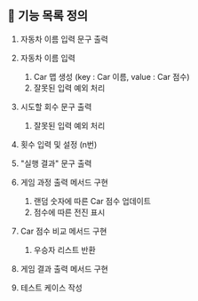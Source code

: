 ## 📝  기능 목록 정의

1. 자동차 이름 입력 문구 출력
2. 자동차 이름 입력
    1. Car 맵 생성 (key : Car 이름, value : Car 점수)
    2. 잘못된 입력 예외 처리
3. 시도할 회수 문구 출력
    1. 잘못된 입력 예외 처리
4. 횟수 입력 및 설정 (n번)
5. "실행 결과" 문구 출력
6. 게임 과정 출력 메서드 구현
    1. 랜덤 숫자에 따른 Car 점수 업데이트
    2. 점수에 따른 전진 표시
7. Car 점수 비교 메서드 구현
    1. 우승자 리스트 반환

8. 게임 결과 출력 메서드 구현
9. 테스트 케이스 작성

